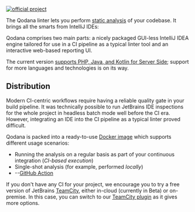 [//]: # (title: About Qodana)

[![official project](https://jb.gg/badges/official-flat-square.svg)](https://confluence.jetbrains.com/display/ALL/JetBrains+on+GitHub)

The Qodana linter lets you perform [static analysis](https://en.wikipedia.org/wiki/Static_program_analysis) of your
codebase. It brings all the smarts from IntelliJ IDEs: 
<!---list!--->

Qodana comprises two main parts: a nicely packaged GUI-less IntelliJ IDEA engine tailored for use in a CI pipeline as a typical linter tool and an interactive web-based reporting UI.

The current version [supports PHP, Java, and Kotlin for Server Side](supported-technologies.md); support for more languages and technologies is on its way.

## Distribution

Modern CI-centric workflows require having a reliable quality gate in your build pipeline.
It was technically possible to run JetBrains IDE inspections for the whole project in headless batch mode well before the CI era. However, integrating an IDE into the CI pipeline as a typical linter proved difficult.

Qodana is packed into a ready-to-use [Docker image](qodana-docker-readme.md) which supports different usage scenarios:
- Running the analysis on a regular basis as part of your continuous integration (*CI-based execution*)
- Single-shot analysis (for example, performed *locally*)
- --[GitHub Action](qodana-github-action.md)

If you don't have any CI for your project, we encourage you to try a free version of JetBrains [TeamCity](https://www.jetbrains.com/teamcity/), either in-cloud (currently in Beta) or on-premise. In this case, you can switch to our [TeamCity plugin](qodana-teamcity-plugin.md) as it gives more options.
<!---broken link!--->
